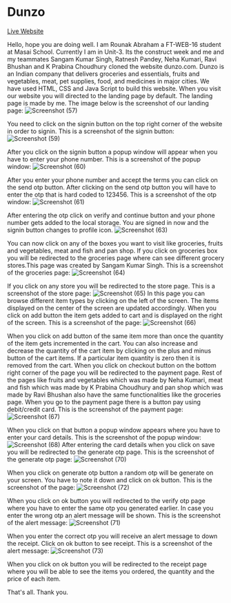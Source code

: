 # Dunzo
[Live Website](https://stirring-mandazi-87d93f.netlify.app/)

Hello, hope you are doing well. I am Rounak Abraham a FT-WEB-16 student at Masai School. Currently I am in Unit-3. 
Its the construct week and me and my teammates Sangam Kumar Singh, Ratnesh Pandey, Neha Kumari, Ravi Bhushan and K Prabina Choudhury cloned the website dunzo.com. 
Dunzo is an Indian company that delivers groceries and essentials, fruits and vegetables, meat, pet supplies, food, and medicines in major cities.
We have used HTML, CSS and Java Script to build this website.
When you visit our website you will directed to the landing page by default. The landing page is made by me. The image below is the screenshot of our landing page:
![Screenshot (57)](https://user-images.githubusercontent.com/100183222/161419353-80e8c085-2c7f-414a-bf9b-551f74a25a28.png)

You need to click on the signin button on the top right corner of the website in order to signin. This is a screenshot of the signin button:
![Screenshot (59)](https://user-images.githubusercontent.com/100183222/161419679-8b734ea3-dded-4bd6-97e9-ae78c89ff2b0.png)

After you click on the signin button a popup window will appear when you have to enter your phone number. This is a screenshot of the popup window:
![Screenshot (60)](https://user-images.githubusercontent.com/100183222/161419761-da7d3f9d-2bdf-4db6-a2a6-ae27c1feaa27.png)

After you enter your phone number and accept the terms you can click on the send otp button. 
After clicking on the send otp button you will have to enter the otp that is hard coded to 123456. This is a screenshot of the otp window:
![Screenshot (61)](https://user-images.githubusercontent.com/100183222/161419912-a305adbe-1d64-4542-b654-94f0fcdec5e8.png)

After entering the otp click on verify and continue button and your phone number gets added to the local storage. 
You are signed in now and the signin button changes to profile icon.
![Screenshot (63)](https://user-images.githubusercontent.com/100183222/161420020-c6db6e0a-8c47-4d99-9df0-5876174c30f1.png)

You can now click on any of the boxes you want to visit like groceries, fruits and vegetables, meat and fish and pan shop.
If you click on groceries box you will be redirected to the groceries page where can see different grocery stores.This page was created by Sangam Kumar Singh. This is a screenshot of the groceries page:
![Screenshot (64)](https://user-images.githubusercontent.com/100183222/161420128-93058a4f-6097-42e0-b866-90ea1b1ab111.png)

If you click on any store you will be redirected to the store page. This is a screenshot of the store page:
![Screenshot (65)](https://user-images.githubusercontent.com/100183222/161420171-a79d3438-c7f5-4c4d-b668-d28469d8f365.png)
In this page you can browse different item types by clicking on the left of the screen. The items displayed on the center of the screen are updated accordingly.
When you click on add button the item gets added to cart and is displayed on the right of the screen. This is a screenshot of the page:
![Screenshot (66)](https://user-images.githubusercontent.com/100183222/161422270-466431d2-c1b6-48e7-8178-cee8b7c9c8a4.png)

When you click on add button of the same item more than once the quantity of the item gets incremented in the cart.
You can also increase and decrease the quantity of the cart item by clicking on the plus and minus button of the cart items.
If a particular item quantity is zero then it is removed from the cart.
When you click on checkout button on the bottom right corner of the page you will be redirected to the payment page.
Rest of the pages like fruits and vegetables which was made by Neha Kumari, meat and fish which was made by K Prabina Choudhury and pan shop which was made by Ravi Bhushan also have the same functionalities like the groceries page.
When you go to the payment page there is a button pay using debit/credit card. This is the screenshot of the payment page:
![Screenshot (67)](https://user-images.githubusercontent.com/100183222/161422655-726dbb36-0f11-405e-9a1c-38aed2612209.png)

When you click on that button a popup window appears where you have to enter your card details. This is the screenshot of the popup window:
![Screenshot (68)](https://user-images.githubusercontent.com/100183222/161422742-c96b5660-1b23-4e10-86e5-6f8091831bb2.png)
After entering the card details when you click on save you will be redirected to the generate otp page. This is the screenshot of the generate otp page:
![Screenshot (70)](https://user-images.githubusercontent.com/100183222/161423299-74753612-12d8-4258-bfe9-d33e600929a0.png)

When you click on generate otp button a random otp will be generate on your screen. You have to note it down and click on ok button. This is the screenshot of the page:
![Screenshot (72)](https://user-images.githubusercontent.com/100183222/161423474-a977038d-eac8-423c-89bf-81ead0766748.png)


When you click on ok button you will redirected to the verify otp page where you have to enter the same otp you generated earlier.
In case you enter the wrong otp an alert message will be shown. This is the screenshot of the alert message:
![Screenshot (71)](https://user-images.githubusercontent.com/100183222/161423385-94d6d1d9-83a0-41ca-8173-399420041cb9.png)

When you enter the correct otp you will receive an alert message to down the receipt. Click on ok button to see receipt. This is a screenshot of the alert message:
![Screenshot (73)](https://user-images.githubusercontent.com/100183222/161423496-5a03fee1-0c77-46b7-be95-f16d90ba2359.png)

When you click on ok button you will be redirected to the receipt page where you will be able to see the items you ordered, the quantity and the price of each item.

That's all. Thank you.
